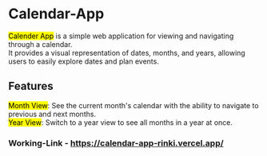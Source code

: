 # Calendar-App
<mark>Calender App</mark> is a simple web application for viewing and navigating through a calendar.</br> It provides a visual representation of dates, months, and years, allowing users to easily explore dates and plan events.

## Features
<mark>Month View</mark>: See the current month's calendar with the ability to navigate to previous and next months.</br>
<mark>Year View</mark>: Switch to a year view to see all months in a year at once.

### Working-Link - https://calendar-app-rinki.vercel.app/

